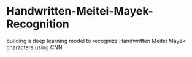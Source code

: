 # Handwritten-Meitei-Mayek-Recognition
building a deep learning model to recognize Handwritten Meitei Mayek characters using CNN
